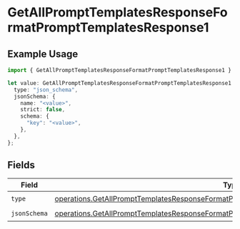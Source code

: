 # GetAllPromptTemplatesResponseFormatPromptTemplatesResponse1

## Example Usage

```typescript
import { GetAllPromptTemplatesResponseFormatPromptTemplatesResponse1 } from "@orq-ai/node/models/operations";

let value: GetAllPromptTemplatesResponseFormatPromptTemplatesResponse1 = {
  type: "json_schema",
  jsonSchema: {
    name: "<value>",
    strict: false,
    schema: {
      "key": "<value>",
    },
  },
};
```

## Fields

| Field                                                                                                                                                                                                      | Type                                                                                                                                                                                                       | Required                                                                                                                                                                                                   | Description                                                                                                                                                                                                |
| ---------------------------------------------------------------------------------------------------------------------------------------------------------------------------------------------------------- | ---------------------------------------------------------------------------------------------------------------------------------------------------------------------------------------------------------- | ---------------------------------------------------------------------------------------------------------------------------------------------------------------------------------------------------------- | ---------------------------------------------------------------------------------------------------------------------------------------------------------------------------------------------------------- |
| `type`                                                                                                                                                                                                     | [operations.GetAllPromptTemplatesResponseFormatPromptTemplatesResponse200ApplicationJSONType](../../models/operations/getallprompttemplatesresponseformatprompttemplatesresponse200applicationjsontype.md) | :heavy_check_mark:                                                                                                                                                                                         | N/A                                                                                                                                                                                                        |
| `jsonSchema`                                                                                                                                                                                               | [operations.GetAllPromptTemplatesResponseFormatPromptTemplatesResponseJsonSchema](../../models/operations/getallprompttemplatesresponseformatprompttemplatesresponsejsonschema.md)                         | :heavy_check_mark:                                                                                                                                                                                         | N/A                                                                                                                                                                                                        |